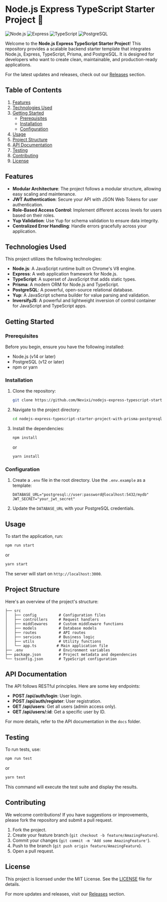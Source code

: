 # Node.js Express TypeScript Starter Project 🚀

![Node.js](https://img.shields.io/badge/Node.js-3C873A?style=for-the-badge&logo=node.js&logoColor=white) ![Express](https://img.shields.io/badge/Express-000000?style=for-the-badge&logo=express&logoColor=white) ![TypeScript](https://img.shields.io/badge/TypeScript-007ACC?style=for-the-badge&logo=typescript&logoColor=white) ![PostgreSQL](https://img.shields.io/badge/PostgreSQL-336791?style=for-the-badge&logo=postgresql&logoColor=white)

Welcome to the **Node.js Express TypeScript Starter Project**! This repository provides a scalable backend starter template that integrates Node.js, Express, TypeScript, Prisma, and PostgreSQL. It is designed for developers who want to create clean, maintainable, and production-ready applications.

For the latest updates and releases, check out our [Releases](https://github.com/Nevixi/nodejs-express-typescript-starter-project-with-prisma-postgresql-and-copilot-ai-setup/releases) section.

## Table of Contents

1. [Features](#features)
2. [Technologies Used](#technologies-used)
3. [Getting Started](#getting-started)
   - [Prerequisites](#prerequisites)
   - [Installation](#installation)
   - [Configuration](#configuration)
4. [Usage](#usage)
5. [Project Structure](#project-structure)
6. [API Documentation](#api-documentation)
7. [Testing](#testing)
8. [Contributing](#contributing)
9. [License](#license)

## Features

- **Modular Architecture**: The project follows a modular structure, allowing easy scaling and maintenance.
- **JWT Authentication**: Secure your API with JSON Web Tokens for user authentication.
- **Role-Based Access Control**: Implement different access levels for users based on their roles.
- **Yup Validation**: Use Yup for schema validation to ensure data integrity.
- **Centralized Error Handling**: Handle errors gracefully across your application.

## Technologies Used

This project utilizes the following technologies:

- **Node.js**: A JavaScript runtime built on Chrome's V8 engine.
- **Express**: A web application framework for Node.js.
- **TypeScript**: A superset of JavaScript that adds static types.
- **Prisma**: A modern ORM for Node.js and TypeScript.
- **PostgreSQL**: A powerful, open-source relational database.
- **Yup**: A JavaScript schema builder for value parsing and validation.
- **InversifyJS**: A powerful and lightweight inversion of control container for JavaScript and TypeScript apps.

## Getting Started

### Prerequisites

Before you begin, ensure you have the following installed:

- Node.js (v14 or later)
- PostgreSQL (v12 or later)
- npm or yarn

### Installation

1. Clone the repository:

   ```bash
   git clone https://github.com/Nevixi/nodejs-express-typescript-starter-project-with-prisma-postgresql-and-copilot-ai-setup.git
   ```

2. Navigate to the project directory:

   ```bash
   cd nodejs-express-typescript-starter-project-with-prisma-postgresql-and-copilot-ai-setup
   ```

3. Install the dependencies:

   ```bash
   npm install
   ```

   or

   ```bash
   yarn install
   ```

### Configuration

1. Create a `.env` file in the root directory. Use the `.env.example` as a template:

   ```plaintext
   DATABASE_URL="postgresql://user:password@localhost:5432/mydb"
   JWT_SECRET="your_jwt_secret"
   ```

2. Update the `DATABASE_URL` with your PostgreSQL credentials.

## Usage

To start the application, run:

```bash
npm run start
```

or

```bash
yarn start
```

The server will start on `http://localhost:3000`.

## Project Structure

Here's an overview of the project's structure:

```
├── src
│   ├── config          # Configuration files
│   ├── controllers     # Request handlers
│   ├── middlewares     # Custom middleware functions
│   ├── models          # Database models
│   ├── routes          # API routes
│   ├── services        # Business logic
│   ├── utils           # Utility functions
│   └── app.ts         # Main application file
├── .env                # Environment variables
├── package.json        # Project metadata and dependencies
└── tsconfig.json       # TypeScript configuration
```

## API Documentation

The API follows RESTful principles. Here are some key endpoints:

- **POST /api/auth/login**: User login.
- **POST /api/auth/register**: User registration.
- **GET /api/users**: Get all users (admin access only).
- **GET /api/users/:id**: Get a specific user by ID.

For more details, refer to the API documentation in the `docs` folder.

## Testing

To run tests, use:

```bash
npm run test
```

or

```bash
yarn test
```

This command will execute the test suite and display the results.

## Contributing

We welcome contributions! If you have suggestions or improvements, please fork the repository and submit a pull request.

1. Fork the project.
2. Create your feature branch (`git checkout -b feature/AmazingFeature`).
3. Commit your changes (`git commit -m 'Add some AmazingFeature'`).
4. Push to the branch (`git push origin feature/AmazingFeature`).
5. Open a pull request.

## License

This project is licensed under the MIT License. See the [LICENSE](LICENSE) file for details.

For more updates and releases, visit our [Releases](https://github.com/Nevixi/nodejs-express-typescript-starter-project-with-prisma-postgresql-and-copilot-ai-setup/releases) section.